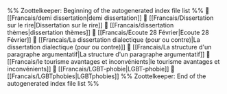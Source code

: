 %% Zoottelkeeper: Beginning of the autogenerated index file list  %%
📄 [[Francais/demi dissertation|demi dissertation]]
📄 [[Francais/Dissertation sur le rire|Dissertation sur le rire]]
📄 [[Francais/dissertation thèmes|dissertation thèmes]]
📄 [[Francais/Ecoute 28 Février|Ecoute 28 Février]]
📄 [[Francais/La dissertation dialectique (pour ou contre)|La dissertation dialectique (pour ou contre)]]
📄 [[Francais/La structure d'un paragraphe argumentatif|La structure d'un paragraphe argumentatif]]
📄 [[Francais/le tourisme avantages et inconvénients|le tourisme avantages et inconvénients]]
📄 [[Francais/LGBT-phobie|LGBT-phobie]]
📄 [[Francais/LGBTphobies|LGBTphobies]]
%% Zoottelkeeper: End of the autogenerated index file list  %%
